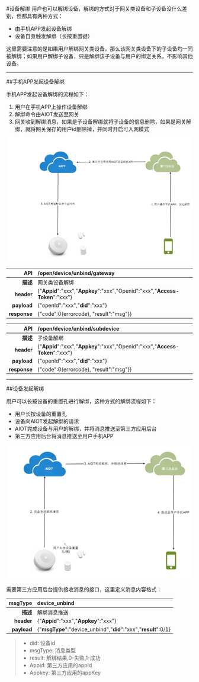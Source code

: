 #设备解绑
用户也可以解绑设备，解绑的方式对于网关类设备和子设备没什么差别，但都具有两种方式：

- 由手机APP发起设备解绑
- 设备自身触发解绑（长按重置键）

这里需要注意的是如果用户解绑网关类设备，那么该网关类设备下的子设备均一同被解绑；如果用户解绑子设备，只是解绑该子设备与用户的绑定关系，不影响其他设备。

---

##手机APP发起设备解绑

手机APP发起设备解绑的流程如下：

1. 用户在手机APP上操作设备解绑
2. 解绑命令由AIOT发送至网关
3. 网关收到解绑消息，如果是子设备解绑就将子设备的信息删除，如果是网关解绑，就将网关保存的用户id删除掉，并同时开启可入网模式

![](设备解绑-app.png)

| **API** | /open/device/unbind/gateway |
| --: | :-- |
| **描述** | 网关类设备解绑 |
| **header** | {"**Appid**":"xxx","**Appkey**":"xxx","Openid":"xxx","**Access-Token**":"xxx"} |
| **payload** | {"openId":"xxx","**did**":"xxx"} |
| **response** | {"code":0(errorcode), "result":"msg"}} |

| **API** | /open/device/unbind/subdevice |
| --: | :-- |
| **描述** | 子设备解绑 |
| **header** | {"**Appid**":"xxx","**Appkey**":"xxx","Openid":"xxx","**Access-Token**":"xxx"} |
| **payload** | {"openId":"xxx","**did**":"xxx"} |
| **response** | {"code":0(errorcode), "result":"msg"}} |

---

##设备发起解绑

用户可以长按设备的重置孔进行解绑，这种方式的解绑流程如下：

- 用户长按设备的重置孔
- 设备向AIOT发起解绑的请求
- AIOT完成设备与用户的解绑，并将消息推送至第三方应用后台
- 第三方应用后台将消息推送至用户手机APP

![](设备解绑-设备.png)

需要第三方应用后台提供接收消息的接口，这里定义消息内容格式：

| msgType | device_unbind |
| --: | :-- |
| **描述** | 解绑消息推送 |
| **header** | {"**Appid**":"xxx","**Appkey**":"xxx"} |
| **payload** | {"**msgType**":"device_unbind","**did**":"xxx","**result**":0/1} |

> - did: 设备id
> - msgType: 消息类型
> - result: 解绑结果,0-失败,1-成功
> - Appid: 第三方应用的appId
> - Appkey: 第三方应用的appKey